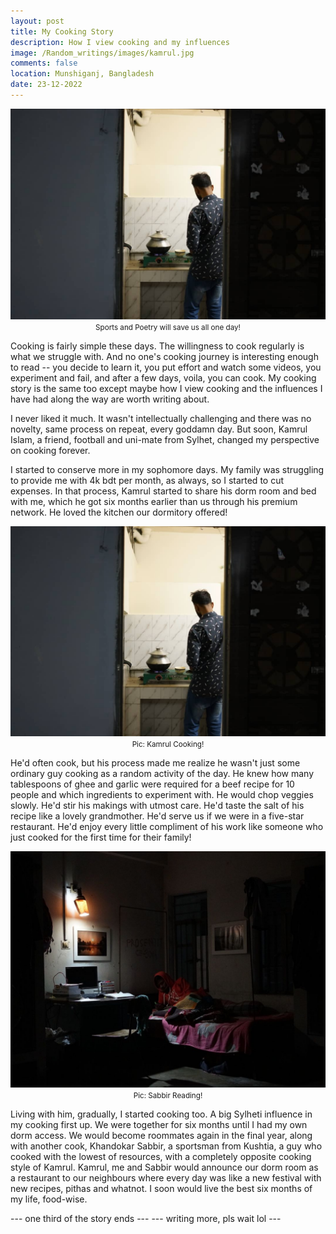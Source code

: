 ```yaml
---
layout: post
title: My Cooking Story
description: How I view cooking and my influences 
image: /Random_writings/images/kamrul.jpg
comments: false
location: Munshiganj, Bangladesh
date: 23-12-2022
---
```


<img src="/Random_writings/images/kamrul.jpg" alt="A university athlete, playing football, dribbling">
<center> <small>Sports and Poetry will save us all one day!</small> </center> 

Cooking is fairly simple these days. The willingness to cook regularly is what we struggle with. And no one's cooking journey is interesting enough to read -- you decide to learn it, you put effort and watch some videos, you experiment and fail, and after a few days, voila, you can cook. My cooking story is the same too except maybe how I view cooking and the influences I have had along the way are worth writing about. 

I never liked it much. It wasn't intellectually challenging and there was no novelty, same process on repeat, every goddamn day. But soon, Kamrul Islam, a friend, football and uni-mate from Sylhet, changed my perspective on cooking forever.
 
I started to conserve more in my sophomore days. My family was struggling to provide me with 4k bdt per month, as always, so I started to cut expenses. In that process, Kamrul started to share his dorm room and bed with me, which he got six months earlier than us through his premium network. He loved the kitchen our dormitory offered!

<img src="/Random_writings/images/kamrul.jpg" alt="Kamrul Islam Kamran">
<center> <small>Pic: Kamrul Cooking!</small> </center> 

He'd often cook, but his process made me realize he wasn't just some ordinary guy cooking as a random activity of the day. He knew how many tablespoons of ghee and garlic were required for a beef recipe for 10 people and which ingredients to experiment with. He would chop veggies slowly. He'd stir his makings with utmost care. He'd taste the salt of his recipe like a lovely grandmother. He'd serve us if we were in a five-star restaurant. He'd enjoy every little compliment of his work like someone who just cooked for the first time for their family!

<img src="/Random_writings/images/sabbir.jpg" alt="Khandoker Sabbir">
<center> <small>Pic: Sabbir Reading!</small> </center> 

Living with him, gradually, I started cooking too. A big Sylheti influence in my cooking first up. We were together for six months until I had my own dorm access. We would become roommates again in the final year, along with another cook, Khandokar Sabbir, a sportsman from Kushtia, a guy who cooked with the lowest of resources, with a completely opposite cooking style of Kamrul. Kamrul, me and Sabbir would announce our dorm room as a restaurant to our neighbours where every day was like a new festival with new recipes, pithas and whatnot. I soon would live the best six months of my life, food-wise.

--- one third of the story ends ---
--- writing more, pls wait lol ---
